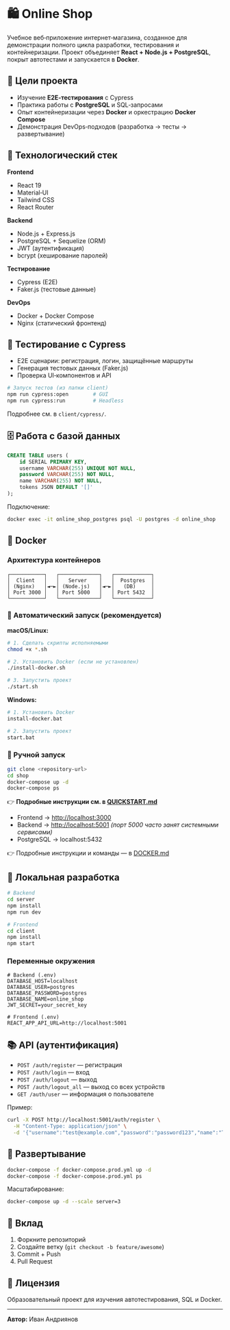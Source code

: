 # 🛍️ Online Shop

Учебное веб‑приложение интернет‑магазина, созданное для демонстрации полного цикла разработки, тестирования и контейнеризации. Проект объединяет **React + Node.js + PostgreSQL**, покрыт автотестами и запускается в **Docker**.

## 🎯 Цели проекта

* Изучение **E2E‑тестирования** с Cypress
* Практика работы с **PostgreSQL** и SQL‑запросами
* Опыт контейнеризации через **Docker** и оркестрацию **Docker Compose**
* Демонстрация DevOps‑подходов (разработка → тесты → развертывание)

## 🚀 Технологический стек

**Frontend**

* React 19
* Material‑UI
* Tailwind CSS
* React Router

**Backend**

* Node.js + Express.js
* PostgreSQL + Sequelize (ORM)
* JWT (аутентификация)
* bcrypt (хеширование паролей)

**Тестирование**

* Cypress (E2E)
* Faker.js (тестовые данные)

**DevOps**

* Docker + Docker Compose
* Nginx (статический фронтенд)

## 🧪 Тестирование с Cypress

* E2E сценарии: регистрация, логин, защищённые маршруты
* Генерация тестовых данных (Faker.js)
* Проверка UI‑компонентов и API

```bash
# Запуск тестов (из папки client)
npm run cypress:open        # GUI
npm run cypress:run         # Headless
```

Подробнее см. в `client/cypress/`.

## 🗄️ Работа с базой данных

```sql
CREATE TABLE users (
    id SERIAL PRIMARY KEY,
    username VARCHAR(255) UNIQUE NOT NULL,
    password VARCHAR(255) NOT NULL,
    name VARCHAR(255) NOT NULL,
    tokens JSON DEFAULT '[]'
);
```

Подключение:

```bash
docker exec -it online_shop_postgres psql -U postgres -d online_shop
```

## 🐳 Docker

### Архитектура контейнеров

```
┌───────────┐   ┌─────────────┐   ┌────────────┐
│  Client   │   │   Server    │   │  Postgres  │
│ (Nginx)   │◄─►│ (Node.js)   │◄─►│   (DB)     │
│ Port 3000 │   │ Port 5000   │   │ Port 5432  │
└───────────┘   └─────────────┘   └────────────┘
```

### 🚀 Автоматический запуск (рекомендуется)

**macOS/Linux:**
```bash
# 1. Сделать скрипты исполняемыми
chmod +x *.sh

# 2. Установить Docker (если не установлен)
./install-docker.sh

# 3. Запустить проект
./start.sh
```

**Windows:**
```bash
# 1. Установить Docker
install-docker.bat

# 2. Запустить проект
start.bat
```

### 🔧 Ручной запуск

```bash
git clone <repository-url>
cd shop
docker-compose up -d
docker-compose ps
```

👉 **Подробные инструкции см. в [QUICKSTART.md](QUICKSTART.md)**

* Frontend → [http://localhost:3000](http://localhost:3000)
* Backend → [http://localhost:5001](http://localhost:5001) *(порт 5000 часто занят системными сервисами)*
* PostgreSQL → localhost:5432

👉 Подробные инструкции и команды — в [DOCKER.md](DOCKER.md)

## 🔧 Локальная разработка

```bash
# Backend
cd server
npm install
npm run dev

# Frontend
cd client
npm install
npm start
```

### Переменные окружения

```env
# Backend (.env)
DATABASE_HOST=localhost
DATABASE_USER=postgres
DATABASE_PASSWORD=postgres
DATABASE_NAME=online_shop
JWT_SECRET=your_secret_key

# Frontend (.env)
REACT_APP_API_URL=http://localhost:5001
```

## 📚 API (аутентификация)

* `POST /auth/register` — регистрация
* `POST /auth/login` — вход
* `POST /auth/logout` — выход
* `POST /auth/logout_all` — выход со всех устройств
* `GET /auth/user` — информация о пользователе

Пример:

```bash
curl -X POST http://localhost:5001/auth/register \
  -H "Content-Type: application/json" \
  -d '{"username":"test@example.com","password":"password123","name":"Test User"}'
```

## 🚀 Развертывание

```bash
docker-compose -f docker-compose.prod.yml up -d
docker-compose -f docker-compose.prod.yml ps
```

Масштабирование:

```bash
docker-compose up -d --scale server=3
```

## 🤝 Вклад

1. Форкните репозиторий
2. Создайте ветку (`git checkout -b feature/awesome`)
3. Commit + Push
4. Pull Request

## 📝 Лицензия

Образовательный проект для изучения автотестирования, SQL и Docker.

---

**Автор:** Иван Андриянов
